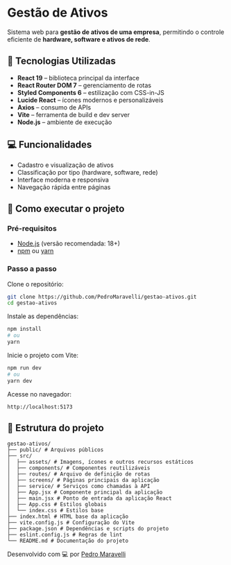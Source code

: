 

# Gestão de Ativos

Sistema web para **gestão de ativos de uma empresa**, permitindo o controle eficiente de **hardware, software e ativos de rede**.

## 🧩 Tecnologias Utilizadas

- **React 19** – biblioteca principal da interface
- **React Router DOM 7** – gerenciamento de rotas
- **Styled Components 6** – estilização com CSS-in-JS
- **Lucide React** – ícones modernos e personalizáveis
- **Axios** – consumo de APIs
- **Vite** – ferramenta de build e dev server
- **Node.js** – ambiente de execução

## 💻 Funcionalidades

- Cadastro e visualização de ativos
- Classificação por tipo (hardware, software, rede)
- Interface moderna e responsiva
- Navegação rápida entre páginas

## 🚀 Como executar o projeto

### Pré-requisitos

- [Node.js](https://nodejs.org/) (versão recomendada: 18+)
- [npm](https://www.npmjs.com/) ou [yarn](https://yarnpkg.com/)

### Passo a passo

Clone o repositório:

```bash
git clone https://github.com/PedroMaravelli/gestao-ativos.git
cd gestao-ativos
````

Instale as dependências:

```bash
npm install
# ou
yarn
```

Inicie o projeto com Vite:

```bash
npm run dev
# ou
yarn dev
```

Acesse no navegador:

```
http://localhost:5173
```

## 📁 Estrutura do projeto

```
gestao-ativos/
├── public/ # Arquivos públicos
├── src/
│  ├── assets/ # Imagens, ícones e outros recursos estáticos
│  ├── components/ # Componentes reutilizáveis
│  ├── routes/ # Arquivo de definição de rotas
│  ├── screens/ # Páginas principais da aplicação
│  ├── service/ # Serviços como chamadas à API
│  ├── App.jsx # Componente principal da aplicação
│  ├── main.jsx # Ponto de entrada da aplicação React
│  ├── App.css # Estilos globais
│  └── index.css # Estilos base
├── index.html # HTML base da aplicação
├── vite.config.js # Configuração do Vite
├── package.json # Dependências e scripts do projeto
├── eslint.config.js # Regras de lint
└── README.md # Documentação do projeto
```




Desenvolvido com 💻 por [Pedro Maravelli](https://github.com/PedroMaravelli)

